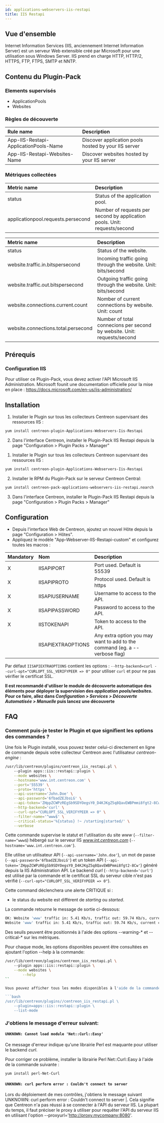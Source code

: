 ```yaml
---
id: applications-webservers-iis-restapi
title: IIS Restapi
---
```


## Vue d'ensemble

Internet Information Services (IIS, anciennement Internet Information Server) est un serveur Web extensible créé par Microsoft pour une utilisation sous Windows Server. IIS prend en charge HTTP, HTTP/2, HTTPS, FTP, FTPS, SMTP et NNTP.

## Contenu du Plugin-Pack

### Elements supervisés

* ApplicationPools
* Websites

### Règles de découverte

<!--Services-->

| Rule name                             | Description                                          |
| :------------------------------------ | :--------------------------------------------------- |
| App-IIS-Restapi-ApplicationPools-Name | Discover application pools hosted by your IIS server |
| App-IIS-Restapi-Websites-Name         | Discover websites hosted by your IIS server          |


### Métriques collectées

<!--DOCUSAURUS_CODE_TABS-->

<!--ApplicationPools-->

| Metric name                        | Description                                                               |
| :--------------------------------- | :------------------------------------------------------------------------ |
| status                             | Status of the application pool.                                           |
| applicationpool.requests.persecond | Number of requests per second by application pools. Unit: requests/second |

<!--Websites-->

| Metric name                         | Description                                                             |
| :---------------------------------- | :---------------------------------------------------------------------- |
| status                              | Status of the website.                                                  |
| website.traffic.in.bitspersecond    | Incoming traffic going through the website. Unit: bits/second           |
| website.traffic.out.bitspersecond   | Outgoing traffic going through the website. Unit: bits/second           |
| website.connections.current.count   | Nomber of current connections by website. Unit: count                   |
| website.connections.total.persecond | Number of total connecions per second by website. Unit: requests/second |

<!--END_DOCUSAURUS_CODE_TABS-->

## Prérequis

### Configuration IIS

Pour utiliser ce Plugin-Pack, vous devez activer l'API Microsoft IIS Administration. Microsoft founit une documentation officielle pour la mise en place : https://docs.microsoft.com/en-us/iis-administration/


## Installation

<!--DOCUSAURUS_CODE_TABS-->

<!--Online IMP Licence & IT-100 Editions-->

1. Installer le Plugin sur tous les collecteurs Centreon supervisant des ressources IIS :

```bash
yum install centreon-plugin-Applications-Webservers-Iis-Restapi
```

2. Dans l'interface Centreon, installer le Plugin-Pack IIS Restapi depuis la page "Configuration > Plugin Packs > Manager"

<!--Offline IMP License-->

1. Installer le Plugin sur tous les collecteurs Centreon supervisant des ressources IIS :

```bash
yum install centreon-plugin-Applications-Webservers-Iis-Restapi
```

2. Installer le RPM du Plugin-Pack sur le serveur Centreon Central:

```bash
yum install centreon-pack-applications-webservers-iis-restapi.noarch
```

3. Dans l'interface Centreon, installer le Plugin-Pack IIS Restapi depuis la page "Configuration > Plugin Packs > Manager"

<!--END_DOCUSAURUS_CODE_TABS-->

## Configuration

* Depuis l'interface Web de Centreon, ajoutez un nouvel Hôte depuis la page "Configuration > Hôtes".
* Appliquez le modèle "App-Webserver-IIS-Restapi-custom" et configurez toutes les macros :


| Mandatory   | Nom                | Description                                                                |
| :---------- | :----------------- | :------------------------------------------------------------------------- |
| X           | IISAPIPORT         | Port used. Default is 55539                                                |
| X           | IISAPIPROTO        | Protocol used. Default is https                                            |
| X           | IISAPIUSERNAME     | Username to access to the API.                                             |
| X           | IISAPIPASSWORD     | Password to access to the API.                                             |
| X           | IISTOKENAPI        | Token to access to the API.                                                |
|             | IISAPIEXTRAOPTIONS | Any extra option you may want to add to the command (eg. a --verbose flag) |

Par défaut ```IISAPIEXTRAOPTIONS``` contient les options : ```--http-backend=curl --curl-opt="CURLOPT_SSL_VERIFYPEER => 0"``` pour utiliser ```curl``` et pour ne pas vérifier le certificat SSL.

**Il est recommandé d'utiliser le module de découverte automatique des éléments pour déployer la supervision des
*application pools/websites*. Pour ce faire, allez dans
*Configuration > Services > Découverte Automatisée > Manuelle* puis lancez une découverte**


## FAQ

### Comment puis-je tester le Plugin et que signifient les options des commandes ?


Une fois le Plugin installé, vous pouvez tester celui-ci directement en ligne de commande depuis votre collecteur Centreon avec l'utilisateur *centreon-engine* :


```bash
/usr/lib/centreon/plugins/centreon_iis_restapi.pl \	
	--plugin apps::iis::restapi::plugin \
	--mode websites \
	--hostname='www.int.centreon.com' \
	--port='55539' \
	--proto='https' \
	--api-username='John.Doe' \
	--api-password='6fbadZEJbsLG' \
	--api-token='ZHppZCWPzREgSb9SDYOegsY0_D4KJKgZ5q8QavEWBPmmi8fgt2-8Cw' \
	--http-backend='curl' \
	--curl-opt="CURLOPT_SSL_VERIFYPEER => 0" \
	--filter-name='^www$' \
	--critical-status='%{status} !~ /starting|started/' \
	--verbose
```

Cette commande supervise le statut et l'utilisation du site *www* (```--filter-name=^www$```) hébergé sur le serveur IIS *www.int.centreon.com* (```--hostname='www.int.centreon.com'```).

Elle utilise un utilisateur API (```--api-username='John.doe'```), un mot de passe (```--api-password='6fbadZEJbsLG'```) et un token API (```--api-token='ZHppZCWPzREgSb9SDYOegsY0_D4KJKgZ5q8QavEWBPmmi8fgt2-8Cw'```) généré depuis la IIS Administration API.
Le backend *curl* (```--http-backend='curl'```) est utilisé par la commande et le certificat SSL du serveur cible n'est pas vérifié (```--curl-opt="CURLOPT_SSL_VERIFYPEER => 0"```).


Cette command déclenchera une alerte CRITIQUE si :
  * le status du website est différent de *starting* ou *started*.

La commande retourne le message de sortie ci-dessous:

```bash
OK: Website 'www' traffic in: 5.41 Kb/s, traffic out: 59.74 Kb/s, current connections: 0, total connections: 8.05/s | 'www#website.traffic.in.bitspersecond'=5407.86206896552b/s;;;0; 'www#website.traffic.out.bitspersecond'=59744b/s;;;0; 'www#website.connections.current.count'=0;;;0; 'www#website.connections.total.persecond'=8.05/s;;;0;
Website 'www' traffic in: 5.41 Kb/s, traffic out: 59.74 Kb/s, current connections: 0, total connections: 8.05/s
```

Des seuils peuvent être positionnés à l'aide des options --warning-* et --critical-* sur les métriques.


Pour chaque mode, les options disponibles peuvent être consultées en ajoutant l'option --help à la commande:

```bash
/usr/lib/centreon/plugins/centreon_iis_restapi.pl \	
	--plugin apps::iis::restapi::plugin \
	--mode websites \
        --help
``

Vous pouvez afficher tous les modes disponibles à l'aide de la commande suivante :`

```bash
/usr/lib/centreon/plugins//centreon_iis_restapi.pl \
    --plugin=apps::iis::restapi::plugin \
    --list-mode
```

### J'obtiens le message d'erreur suivant:

#### ```UNKNOWN: Cannot load module 'Net::Curl::Easy'```

Ce message d'erreur indique qu'une librairie Perl est maquante pour utiliser le backend *curl*.

Pour corriger ce problème, installer la librairie Perl Net::Curl::Easy à l'aide de la commande suivante :


```bash
yum install perl-Net-Curl
```

#### ```UNKNOWN: curl perform error : Couldn't connect to server```

Lors du déploiement de mes contrôles, j'obtiens le message suivant UNKNOWN: curl perform error : Couldn't connect to server |.
Cela signifie que Centreon n'a pas réussi à se connecter à l'API du serveur IIS.
La plupart du temps, il faut préciser le proxy à utiliser pour requêter l'API du serveur IIS en utilisant l'option --proxyurl='http://proxy.mycompany:8080'.
